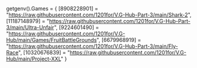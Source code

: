 getgenv().Games = {
    [8908228901] = "https://raw.githubusercontent.com/1201for/V.G-Hub-Part-3/main/Shark-2",
    [11187148979] = "https://raw.githubusercontent.com/1201for/V.G-Hub-Part-3/main/Ultra-Unfair",
    [9224601490] = "https://raw.githubusercontent.com/1201for/V.G-Hub/main/Games/FruitBattleGrounds",
    [6679968919] = "https://raw.githubusercontent.com/1201for/V.G-Hub-Part-3/main/Fly-Race",
    [10320676839] = "https://raw.githubusercontent.com/1201for/V.G-Hub/main/Project-XXL"
}

